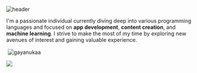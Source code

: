 <!--<p align="left"><img width=15%" src="https://github.com/alansmathew/alansmathew/raw/master/lang.gif" alt="lang image here" /></p>-->

![header](https://capsule-render.vercel.app/api?type=waving&width=1500&height=300&color=0:201996,100:0078ff&text=Gayanuka%20Amarasuriya&textBg=false&fontSize=65&fontAlign=50&fontAlignY=40&rotate=0&stroke=000000&desc=Electrical%20Engineering%20(UG)%20@University%20of%20Moratuwa%20|%20Developer&fontColor=ffff&strokeWidth=0.3)

<!--
I'm Gayanuka Amarasuriya
============================================================================================================================================

Electrical Engineering (UG) @University of Moratuwa | Developer
<p align="left">
    <img src="https://readme-typing-svg.demolab.com?font=Fira+Code&weight=600&size=25&duration=3000&pause=1000&color=0092ff&random=false&width=435&lines=Mobile+App+Developement;Machine+Learning;Content+Creation"></img>
</p>

![header](https://capsule-render.vercel.app/api?type=rect&color=0092ff&height=3) -->

I'm a passionate individual currently diving deep into various programming languages and focused on **app development**, **content creation**, and **machine learning**. I strive to make the most of my time by exploring new avenues of interest and gaining valuable experience.

<!--
*   🌍  I'm based in Nugegoda, Sri Lanka
*   🖥️  Get to know me by checking out my [website](https://gayanukaa.github.io/).
*   ✉️  You can contact me at [gayanukaamarasuriya@gmail.com](mailto:gayanukaamarasuriya@gmail.com)
*   🧠  I'm expanding my knowledge in **Deep Learning**
*   🤝  I'm open to collaborating on developement and research projects to gain new experience.<br>
 -->
 
<!--
<a href="https://www.github.com/Gayanukaa" target="_blank" rel="noreferrer"><img src="https://img.shields.io/github/followers/Gayanukaa?logo=github&style=for-the-badge&color=0891b2&labelColor=1c1917" /></a>
<img src="https://komarev.com/ghpvc/?username=Gayanukaa&label=Profile%20views&color=1c1917" alt="isrealodejobi"/>
-->

<!--
### 🔨 Languages and Frameworks 
<p align="left">
	<a href="https://www.python.org/" target="_blank" rel="noreferrer"><img src="https://raw.githubusercontent.com/danielcranney/readme-generator/main/public/icons/skills/python-colored.svg" width="36" height="36" alt="Python" /></a>
	<a href="https://www.oracle.com/java/" target="_blank" rel="noreferrer"><img src="https://raw.githubusercontent.com/danielcranney/readme-generator/main/public/icons/skills/java-colored.svg" width="36" height="36" alt="Java" /></a>
	<a href="https://flutter.dev/" target="_blank" rel="noreferrer"><img src="https://raw.githubusercontent.com/danielcranney/readme-generator/main/public/icons/skills/flutter-colored.svg" width="36" height="36" alt="Flutter" /></a>
	<a href="https://dart.dev/" target="_blank" rel="noreferrer"><img src="https://raw.githubusercontent.com/danielcranney/readme-generator/main/public/icons/skills/dart-colored.svg" width="36" height="36" alt="Dart" /></a>
	<a href="https://developer.mozilla.org/en-US/docs/Glossary/HTML5" target="_blank" rel="noreferrer"><img src="https://raw.githubusercontent.com/danielcranney/readme-generator/main/public/icons/skills/html5-colored.svg" width="36" height="36" alt="HTML5" /></a>
	<a href="https://www.w3.org/TR/CSS/#css" target="_blank" rel="noreferrer"><img src="https://raw.githubusercontent.com/danielcranney/readme-generator/main/public/icons/skills/css3-colored.svg" width="36" height="36" alt="CSS3" /></a>
	<a href="https://docs.microsoft.com/en-us/dotnet/csharp/" target="_blank" rel="noreferrer"><img src="https://raw.githubusercontent.com/danielcranney/readme-generator/main/public/icons/skills/csharp-colored.svg" width="36" height="36" alt="C#" /></a>
	<a href="https://www.mongodb.com/" target="_blank" rel="noreferrer"> <img src="https://github.com/danielcranney/profileme-dev/blob/main/public/icons/skills/mongodb-colored.svg" alt="mongodb" width="32" height="36"/> </a>
	<a href="https://www.w3schools.com/cpp/" target="_blank" rel="noreferrer"> <img src="https://raw.githubusercontent.com/devicons/devicon/master/icons/cplusplus/cplusplus-original.svg" alt="cplusplus" width="32" height="32"/> </a>
	<a href="https://pytorch.org/" target="_blank" rel="noreferrer"><img src="https://www.vectorlogo.zone/logos/pytorch/pytorch-icon.svg" width="34" height="34" alt="PyTorch" /></a>
	<a href="https://scikit-learn.org/" target="_blank" rel="noreferrer"><img src="https://upload.wikimedia.org/wikipedia/commons/0/05/Scikit_learn_logo_small.svg" width="36" height="36" alt="scikit-learn" /></a>
	<a href="https://azure.microsoft.com/" target="_blank" rel="noreferrer"><img src="https://azure.microsoft.com/svghandler/azure-logo.svg" width="32" height="32" alt="Azure" /></a>
	<a href="https://opencv.org/" target="_blank" rel="noreferrer"><img src="https://raw.githubusercontent.com/opencv/opencv/master/doc/opencv-logo.png" width="36" height="36" alt="OpenCV" /></a>
</p>

### 👨🏻‍💻 Tools and Editors

<p align="left">
	<a href="https://git-scm.com/" target="_blank" rel="noreferrer"><img src="https://raw.githubusercontent.com/danielcranney/readme-generator/main/public/icons/skills/git-colored.svg" width="36" height="36" alt="Git" /></a>
	<a href="https://store.arduino.cc/?gclid=Cj0KCQjw2eilBhCCARIsAG0Pf8uueBifykWcsSS4LPESeGQfxGVKJYnzV7bz471XfknQJy_1VINVWM8aAkLtEALw_wcB" target="_blank" rel="noreferrer"><img src="https://raw.githubusercontent.com/danielcranney/readme-generator/main/public/icons/skills/arduino-colored.svg" width="36" height="36" alt="Arduino" /></a>
	<a href="https://postman.com" target="_blank" rel="noreferrer"> <img src="https://www.vectorlogo.zone/logos/getpostman/getpostman-icon.svg" alt="postman" width="36" height="36"/> </a>
	<a href="https://code.visualstudio.com" target="_blank" rel="noreferrer"><img src="https://img.icons8.com/fluency/2x/visual-studio-code-2019.png" width="36" height="36" alt="Visual Studio Code" /></a>
	<a href="https://visualstudio.microsoft.com" target="_blank" rel="noreferrer"><img src="https://img.icons8.com/fluency/512/visual-studio.png" width="36" height="36" alt="Visual Studio" /></a>
	<a href="https://developer.android.com/studio" target="_blank" rel="noreferrer"><img src="https://img.icons8.com/fluency/512/android-studio--v3.png" width="36" height="36" alt="Android Studio" /></a>
	<a href="https://www.mathworks.com/products/matlab.html" target="_blank" rel="noreferrer"><img src="https://upload.wikimedia.org/wikipedia/commons/archive/2/21/20170128174109%21Matlab_Logo.png" width="36" height="36" alt="Matlab"/></a>
	<a href="https://www.jetbrains.com/idea/" target="_blank" rel="noreferrer"><img src="https://img.icons8.com/color/512/intellij-idea.png" width="36" height="36" alt="IntelliJ IDEA" /></a>
	<a href="https://netbeans.apache.org" target="_blank" rel="noreferrer"><img src="https://netbeans.apache.org/_/images/apache-netbeans.svg" width="36" height="36" alt="Apache Netbeans" /></a>
	<a href="https://www.adobe.com/uk/products/photoshop.html" target="_blank" rel="noreferrer"><img src="https://raw.githubusercontent.com/danielcranney/readme-generator/main/public/icons/skills/photoshop-colored-dark.svg" width="36" height="36" alt="Photoshop" /></a>
	<a href="adobe.com/uk/products/illustrator.html" target="_blank" rel="noreferrer"><img src="https://raw.githubusercontent.com/danielcranney/readme-generator/main/public/icons/skills/illustrator-colored-dark.svg" width="36" height="36" alt="Illustrator" /></a>
	<a href="https://www.figma.com/" target="_blank" rel="noreferrer"><img src="https://raw.githubusercontent.com/danielcranney/readme-generator/main/public/icons/skills/figma-colored.svg" width="36" height="36" alt="Figma" /></a>
</p>
                    
### 🌏 Socials
<p align="left"> 
	<a href="https://www.facebook.com/gayanuka.amarasuriya" target="_blank" rel="noreferrer"><img src="https://raw.githubusercontent.com/danielcranney/readme-generator/main/public/icons/socials/facebook.svg" width="32" height="32" /></a>
	<a href="https://www.github.com/Gayanukaa" target="_blank" rel="noreferrer"><img src="https://raw.githubusercontent.com/danielcranney/readme-generator/main/public/icons/socials/github-dark.svg" width="32" height="32" /></a>
	<a href="https://www.linkedin.com/in/gayanuka-amarasuriya" target="_blank" rel="noreferrer"><img src="https://raw.githubusercontent.com/danielcranney/readme-generator/main/public/icons/socials/linkedin.svg" width="32" height="32" /></a>
	<a href="https://www.stackoverflow.com/users/18101297/gayanuka-amarasuriya" target="_blank" rel="noreferrer"><img src="https://raw.githubusercontent.com/danielcranney/readme-generator/main/public/icons/socials/stackoverflow.svg" width="32" height="32" /></a>
	<a href="https://www.twitter.com/Gayanukaaa" target="_blank" rel="noreferrer"><img src="https://raw.githubusercontent.com/danielcranney/readme-generator/main/public/icons/socials/twitter.svg" width="32" height="32" /></a>
</p>
 -->
 <!--
<img src = "https://i.pinimg.com/originals/65/c4/f4/65c4f452571be1261e9c623f7da488ac.gif" width = 20px> <b>My GitHub Stats</b> 
 -->
<p>&nbsp;<img align="center" src="https://github-readme-stats.vercel.app/api?username=Gayanukaa&rank_icon=github&show=prs_merged_percentage&hide=contribs,issues&show_icons=true&custom_title=Open%20Source%20Contributions&theme=holi" alt="gayanukaa" /></p>

<!--
<p><img align="left" src="https://github-readme-stats.vercel.app/api/top-langs?username=gayanukaa&show_icons=true&locale=en&layout=compact&theme=holi&card_width=500" alt="gayanukaa" /></p>
-->

![](https://hit.yhype.me/github/profile?user_id=91547712)
